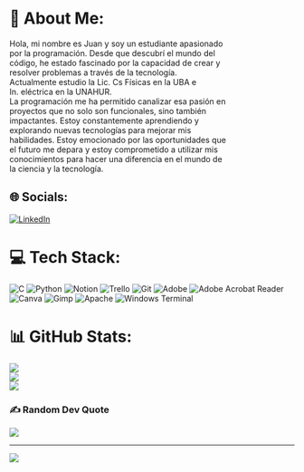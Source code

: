 # 💫 About Me:
Hola, mi nombre es Juan y soy un estudiante apasionado <br>por la programación. Desde que descubrí el mundo del <br>código, he estado fascinado por la capacidad de crear y<br>resolver problemas a través de la tecnología.<br>Actualmente estudio la Lic. Cs Físicas en la UBA e <br>In. eléctrica en la UNAHUR. <br>La programación me ha permitido canalizar esa pasión en <br>proyectos que no solo son funcionales, sino también <br>impactantes. Estoy constantemente aprendiendo y <br>explorando nuevas tecnologías para mejorar mis <br>habilidades. Estoy emocionado por las oportunidades que <br>el futuro me depara y estoy comprometido a utilizar mis <br>conocimientos para hacer una diferencia en el mundo de <br>la ciencia y la tecnología.


## 🌐 Socials:
[![LinkedIn](https://img.shields.io/badge/LinkedIn-%230077B5.svg?logo=linkedin&logoColor=white)](https://linkedin.com/in/https://www.linkedin.com/in/juangatica/) 

# 💻 Tech Stack:
![C](https://img.shields.io/badge/c-%2300599C.svg?style=for-the-badge&logo=c&logoColor=white) ![Python](https://img.shields.io/badge/python-3670A0?style=for-the-badge&logo=python&logoColor=ffdd54) ![Notion](https://img.shields.io/badge/Notion-%23000000.svg?style=for-the-badge&logo=notion&logoColor=white) ![Trello](https://img.shields.io/badge/Trello-%23026AA7.svg?style=for-the-badge&logo=Trello&logoColor=white) ![Git](https://img.shields.io/badge/git-%23F05033.svg?style=for-the-badge&logo=git&logoColor=white) ![Adobe](https://img.shields.io/badge/adobe-%23FF0000.svg?style=for-the-badge&logo=adobe&logoColor=white) ![Adobe Acrobat Reader](https://img.shields.io/badge/Adobe%20Acrobat%20Reader-EC1C24.svg?style=for-the-badge&logo=Adobe%20Acrobat%20Reader&logoColor=white) ![Canva](https://img.shields.io/badge/Canva-%2300C4CC.svg?style=for-the-badge&logo=Canva&logoColor=white) ![Gimp](https://img.shields.io/badge/Gimp-657D8B?style=for-the-badge&logo=gimp&logoColor=FFFFFF) ![Apache](https://img.shields.io/badge/apache-%23D42029.svg?style=for-the-badge&logo=apache&logoColor=white) ![Windows Terminal](https://img.shields.io/badge/Windows%20Terminal-%234D4D4D.svg?style=for-the-badge&logo=windows-terminal&logoColor=white)
# 📊 GitHub Stats:
![](https://github-readme-stats.vercel.app/api?username=JunimaG&theme=calm_pink&hide_border=false&include_all_commits=true&count_private=true)<br/>
![](https://github-readme-streak-stats.herokuapp.com/?user=JunimaG&theme=calm_pink&hide_border=false)<br/>
![](https://github-readme-stats.vercel.app/api/top-langs/?username=JunimaG&theme=calm_pink&hide_border=false&include_all_commits=true&count_private=true&layout=compact)

### ✍️ Random Dev Quote
![](https://quotes-github-readme.vercel.app/api?type=horizontal&theme=tokyonight)

---
[![](https://visitcount.itsvg.in/api?id=JunimaG&icon=0&color=0)](https://visitcount.itsvg.in)

<!-- Proudly created with GPRM ( https://gprm.itsvg.in ) -->














